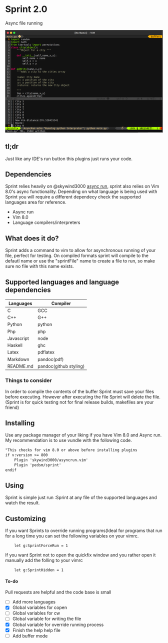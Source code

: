 # Sprint 2.0
Async file running

![Screenshot](doc/pic1.png)

## tl;dr
Just like any IDE's run button this plugins just runs your code.

## Dependencies
Sprint relies heavily on @skywind3000 [async run](https://github.com/skywind3000/asyncrun.vim), sprint also relies on Vim 8.0's async functionality. Depending on what language is being used with Sprint you will require a different dependecy check the supported languages area for reference.

- Async run
- Vim 8.0
- Language compilers/interpreters

## What does it do?
Sprint adds a command to vim to allow for asynchronous running of your file, perfect for testing. On compiled formats sprint will compile to the defautl name or use the "sprintFile" name to create a file to run, so make sure no file with this name exists.

## Supported languages and language dependencies

|Languages  | Compiler|
|-----------|---------|
|C          |GCC      |
|C++        |G++      |
|Python     |python   |
|Php        |php      |
|Javascript |node     |
|Haskell    |ghc      |
|Latex      |pdflatex |
|Markdown   |pandoc(pdf)|
|README.md  |pandoc(github styling)|

### Things to consider
In order to compile the contents of the buffer Sprint must save your files before executing. However after executing the file Sprint will delete the file.(Sprint is for quick testing not for final release builds, makefiles are your friend)

## Installing
Use any package manager of your liking if you have Vim 8.0 and Async run. My recommendation is to use vundle with the following code.
```vimL
"This checks for vim 8.0 or above before installing plugins
if v:version >= 800
    Plugin 'skywind3000/asyncrun.vim'
    Plugin 'pedsm/sprint'
endif
```

## Using
Sprint is simple just run :Sprint at any file of the supported languages and watch the result.

## Customizing
If you want Sprints to override running programs(Ideal for programs that run for a long time you can set the following variables on your vimrc.
``` vimL
    let g:SprintForceRun = 1
```
If you want Sprint not to open the quickfix window and you rather open it manually add the folling to your vimrc
``` vimL
    let g:SprintHidden = 1
```


#### To-do
Pull requests are helpful and the code base is small
  - [ ] Add more languages
  - [x] Global variables for copen
  - [ ] Global variables for cw
  - [ ] Global variable for writing the file
  - [x] Global variable for override running process
  - [x] Finish the help help file
  - [ ] Add buffer mode
